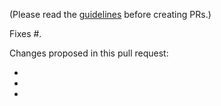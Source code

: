 (Please read the [guidelines](.github/CONTRIBUTING.md) before creating PRs.)

Fixes #.

Changes proposed in this pull request:

 * 
 * 
 * 